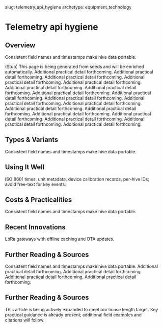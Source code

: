 slug: telemetry_api_hygiene
archetype: equipment_technology

# Telemetry api hygiene

## Overview
Consistent field names and timestamps make hive data portable.

(Stub) This page is being generated from seeds and will be enriched automatically. Additional practical detail forthcoming. Additional practical detail forthcoming. Additional practical detail forthcoming. Additional practical detail forthcoming. Additional practical detail forthcoming. Additional practical detail forthcoming. Additional practical detail forthcoming. Additional practical detail forthcoming. Additional practical detail forthcoming. Additional practical detail forthcoming. Additional practical detail forthcoming. Additional practical detail forthcoming. Additional practical detail forthcoming. Additional practical detail forthcoming. Additional practical detail forthcoming. Additional practical detail forthcoming. Additional practical detail forthcoming. Additional practical detail forthcoming. Additional practical detail forthcoming.

## Types & Variants
Consistent field names and timestamps make hive data portable.

## Using It Well
ISO 8601 times, unit metadata, device calibration records, per-hive IDs; avoid free-text for key events.

## Costs & Practicalities
Consistent field names and timestamps make hive data portable.

## Recent Innovations
LoRa gateways with offline caching and OTA updates.

## Further Reading & Sources
Consistent field names and timestamps make hive data portable. Additional practical detail forthcoming. Additional practical detail forthcoming. Additional practical detail forthcoming. Additional practical detail forthcoming.


## Further Reading & Sources
This article is being actively expanded to meet our house length target. Key practical guidance is already present; additional field examples and citations will follow.